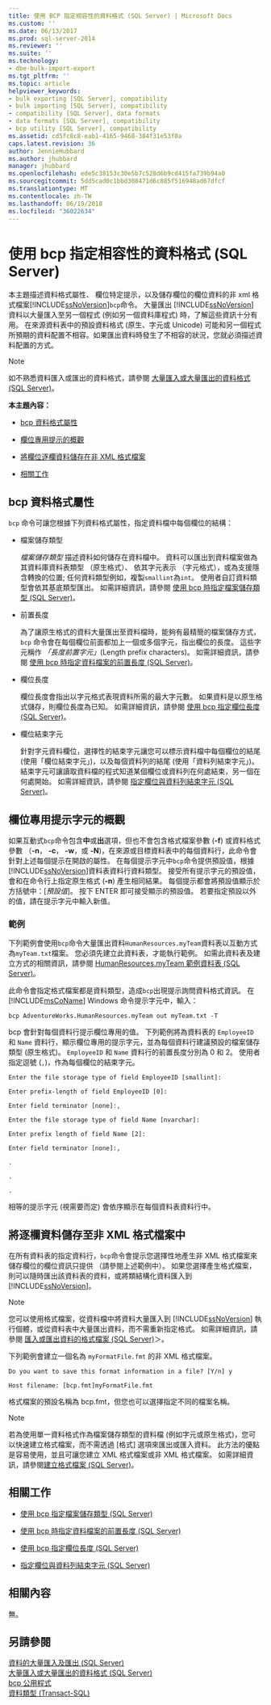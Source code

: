 ```yaml
---
title: 使用 BCP 指定相容性的資料格式 (SQL Server) | Microsoft Docs
ms.custom: ''
ms.date: 06/13/2017
ms.prod: sql-server-2014
ms.reviewer: ''
ms.suite: ''
ms.technology:
- dbe-bulk-import-export
ms.tgt_pltfrm: ''
ms.topic: article
helpviewer_keywords:
- bulk exporting [SQL Server], compatibility
- bulk importing [SQL Server], compatibility
- compatibility [SQL Server], data formats
- data formats [SQL Server], compatibility
- bcp utility [SQL Server], compatibility
ms.assetid: cd5fc8c8-eab1-4165-9468-384f31e53f0a
caps.latest.revision: 36
author: JennieHubbard
ms.author: jhubbard
manager: jhubbard
ms.openlocfilehash: ede5c38153c30e5b7c528d6b9cd415fa739b94a0
ms.sourcegitcommit: 5dd5cad0c1bbd308471d6c885f516948ad67dfcf
ms.translationtype: MT
ms.contentlocale: zh-TW
ms.lasthandoff: 06/19/2018
ms.locfileid: "36022634"
---
```

# <a name="specify-data-formats-for-compatibility-when-using-bcp-sql-server"></a>使用 bcp 指定相容性的資料格式 (SQL Server)
  本主題描述資料格式屬性、 欄位特定提示，以及儲存欄位的欄位資料的非 xml 格式檔案[!INCLUDE[ssNoVersion](../../includes/ssnoversion-md.md)]`bcp`命令。 大量匯出 [!INCLUDE[ssNoVersion](../../includes/ssnoversion-md.md)] 資料以大量匯入至另一個程式 (例如另一個資料庫程式) 時，了解這些資訊十分有用。 在來源資料表中的預設資料格式 (原生、字元或 Unicode) 可能和另一個程式所預期的資料配置不相容。如果匯出資料時發生了不相容的狀況，您就必須描述資料配置的方式。  
  
> [!NOTE]  
>  如不熟悉資料匯入或匯出的資料格式，請參閱 [大量匯入或大量匯出的資料格式 &#40;SQL Server&#41;](data-formats-for-bulk-import-or-bulk-export-sql-server.md)。  
  
 **本主題內容：**  
  
-   [bcp 資料格式屬性](#bcpDataFormatAttr)  
  
-   [欄位專用提示的概觀](#FieldSpecificPrompts)  
  
-   [將欄位逐欄資料儲存在非 XML 格式檔案](#FieldByFieldNonXmlFF)  
  
-   [相關工作](#RelatedTasks)  
  
##  <a name="bcpDataFormatAttr"></a> bcp 資料格式屬性  
 `bcp` 命令可讓您根據下列資料格式屬性，指定資料檔中每個欄位的結構：  
  
-   檔案儲存類型  
  
     *檔案儲存類型* 描述資料如何儲存在資料檔中。 資料可以匯出到資料檔案做為其資料庫資料表類型 （原生格式）、 依其字元表示 （字元格式），或為支援隱含轉換的位置; 任何資料類型例如，複製`smallint`為`int`。 使用者自訂資料類型會依其基底類型匯出。 如需詳細資訊，請參閱 [使用 bcp 時指定檔案儲存類型 &#40;SQL Server&#41;](specify-file-storage-type-by-using-bcp-sql-server.md)。  
  
-   前置長度  
  
     為了讓原生格式的資料大量匯出至資料檔時，能夠有最精簡的檔案儲存方式，`bcp` 命令會在每個欄位前面都加上一個或多個字元，指出欄位的長度。 這些字元稱作 *「長度前置字元」*(Length prefix characters)。 如需詳細資訊，請參閱 [使用 bcp 時指定資料檔案的前置長度 &#40;SQL Server&#41;](specify-prefix-length-in-data-files-by-using-bcp-sql-server.md)。  
  
-   欄位長度  
  
     欄位長度會指出以字元格式表現資料所需的最大字元數。 如果資料是以原生格式儲存，則欄位長度為已知。 如需詳細資訊，請參閱 [使用 bcp 指定欄位長度 &#40;SQL Server&#41;](specify-field-length-by-using-bcp-sql-server.md)。  
  
-   欄位結束字元  
  
     針對字元資料欄位，選擇性的結束字元讓您可以標示資料檔中每個欄位的結尾 (使用「欄位結束字元」)，以及每個資料列的結尾 (使用「資料列結束字元」)。 結束字元可讓讀取資料檔的程式知道某個欄位或資料列在何處結束，另一個在何處開始。 如需詳細資訊，請參閱 [指定欄位與資料列結束字元 &#40;SQL Server&#41;](specify-field-and-row-terminators-sql-server.md)。  
  
##  <a name="FieldSpecificPrompts"></a> 欄位專用提示字元的概觀  
 如果互動式`bcp`命令包含**中**或**出**選項，但也不會包含格式檔案參數 (**-f**) 或資料格式參數 （**-n**， **-c**， **-w**，或 **-N**)，在來源或目標資料表中的每個資料行，此命令會針對上述每個提示在開啟的屬性。 在每個提示字元中`bcp`命令提供預設值，根據[!INCLUDE[ssNoVersion](../../includes/ssnoversion-md.md)]資料表資料行資料類型。 接受所有提示字元的預設值，會和在命令行上指定原生格式 (**-n**) 產生相同結果。 每個提示都會將預設值顯示於方括號中：[*預設值*]。 按下 ENTER 即可接受顯示的預設值。 若要指定預設以外的值，請在提示字元中輸入新值。  
  
### <a name="example"></a>範例  
 下列範例會使用`bcp`命令大量匯出資料`HumanResources.myTeam`資料表以互動方式為`myTeam.txt`檔案。 您必須先建立此資料表，才能執行範例。 如需此資料表及建立方式的相關資訊，請參閱 [HumanResources.myTeam 範例資料表 &#40;SQL Server&#41;](humanresources-myteam-sample-table-sql-server.md)。  
  
 此命令會指定格式檔案都是資料類型，造成`bcp`出現提示詢問資料格式資訊。 在 [!INCLUDE[msCoName](../../includes/msconame-md.md)] Windows 命令提示字元中，輸入：  
  
```  
bcp AdventureWorks.HumanResources.myTeam out myTeam.txt -T  
```  
  
 bcp 會針對每個資料行提示欄位專用的值。 下列範例將為資料表的 `EmployeeID` 和 `Name` 資料行，顯示欄位專用的提示字元，並為每個資料行建議預設的檔案儲存類型 (原生格式)。 `EmployeeID` 和 `Name` 資料行的前置長度分別為 0 和 2。 使用者指定逗號 (`,`)，作為每個欄位的結束字元。  
  
 `Enter the file storage type of field EmployeeID [smallint]:`  
  
 `Enter prefix-length of field EmployeeID [0]:`  
  
 `Enter field terminator [none]:,`  
  
 `Enter the file storage type of field Name [nvarchar]:`  
  
 `Enter prefix length of field Name [2]:`  
  
 `Enter field terminator [none]:,`  
  
 `.`  
  
 `.`  
  
 `.`  
  
 相等的提示字元 (視需要而定) 會依序顯示在每個資料表資料行中。  
  
##  <a name="FieldByFieldNonXmlFF"></a> 將逐欄資料儲存至非 XML 格式檔案中  
 在所有資料表的指定資料行，`bcp`命令會提示您選擇性地產生非 XML 格式檔案來儲存欄位的欄位資訊只提供 （請參閱上述範例中）。 如果您選擇產生格式檔案，則可以隨時匯出該資料表的資料，或將類結構化資料匯入到 [!INCLUDE[ssNoVersion](../../includes/ssnoversion-md.md)]。  
  
> [!NOTE]  
>  您可以使用格式檔案，從資料檔中將資料大量匯入到 [!INCLUDE[ssNoVersion](../../includes/ssnoversion-md.md)] 執行個體，或從資料表中大量匯出資料，而不需重新指定格式。 如需詳細資訊，請參閱 [匯入或匯出資料的格式檔案 &#40;SQL Server&#41;](format-files-for-importing-or-exporting-data-sql-server.md)＞。  
  
 下列範例會建立一個名為 `myFormatFile.fmt` 的非 XML 格式檔案。  
  
 `Do you want to save this format information in a file? [Y/n] y`  
  
 `Host filename: [bcp.fmt]myFormatFile.fmt`  
  
 格式檔案的預設名稱為 bcp.fmt，但您也可以選擇指定不同的檔案名稱。  
  
> [!NOTE]  
>  若為使用單一資料格式作為檔案儲存類型的資料檔 (例如字元或原生格式)，您可以快速建立格式檔案，而不需透過 [格式] 選項來匯出或匯入資料。 此方法的優點是容易使用，並且可讓您建立 XML 格式檔案或非 XML 格式檔案。 如需詳細資訊，請參閱[建立格式檔案 &#40;SQL Server&#41;](create-a-format-file-sql-server.md)。  
  
##  <a name="RelatedTasks"></a> 相關工作  
  
-   [使用 bcp 指定檔案儲存類型 &#40;SQL Server&#41;](specify-file-storage-type-by-using-bcp-sql-server.md)  
  
-   [使用 bcp 時指定資料檔案的前置長度 &#40;SQL Server&#41;](specify-prefix-length-in-data-files-by-using-bcp-sql-server.md)  
  
-   [使用 bcp 指定欄位長度 &#40;SQL Server&#41;](specify-field-length-by-using-bcp-sql-server.md)  
  
-   [指定欄位與資料列結束字元 &#40;SQL Server&#41;](specify-field-and-row-terminators-sql-server.md)  
  
## <a name="related-content"></a>相關內容  
 無。  
  
## <a name="see-also"></a>另請參閱  
 [資料的大量匯入及匯出 &#40;SQL Server&#41;](bulk-import-and-export-of-data-sql-server.md)   
 [大量匯入或大量匯出的資料格式 &#40;SQL Server&#41;](data-formats-for-bulk-import-or-bulk-export-sql-server.md)   
 [bcp 公用程式](../../tools/bcp-utility.md)   
 [資料類型 &#40;Transact-SQL&#41;](/sql/t-sql/data-types/data-types-transact-sql)  
  
  
